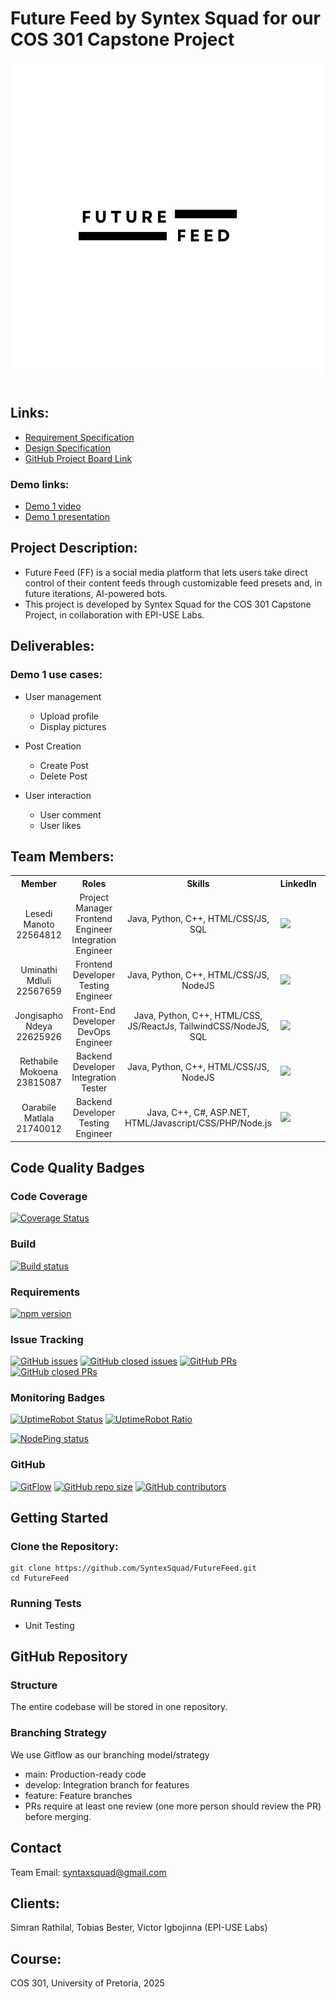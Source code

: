# Future Feed by Syntex Squad for our COS 301 Capstone Project

<div class="display: flex; justify-content: center; align-items: center;">
<img src="Documentation/Logos/Future Feed Main Logo.png" alt="Logo" width="500"/>
</div>
<br>

## Links:
 - <a href="Documentation/Specification/Requirement Specification.md">Requirement Specification</a>
 - <a href="Documentation/Specification/Design Specification.md">Design Specification</a>
 - <a href="https://github.com/orgs/COS301-SE-2025/projects/125/views/1"> GitHub Project Board Link</a>

### Demo links:
 - <a href="https://drive.google.com/uc?id=1U68PozQtl9v3ZFldNBVAkvNygU09yDlu&export=download"> Demo 1 video </a>
 - <a href="https://docs.google.com/presentation/d/1WR348H6W3zR0sJQGFtURWZBOQn1MhI0D/edit?usp=sharing&ouid=116757895640693664974&rtpof=true&sd=true"> Demo 1 presentation </a>

## Project Description:
 - Future Feed (FF) is a social media platform that lets users take direct control of their content feeds through customizable feed presets and, in future iterations, AI-powered bots.
 - This project is developed by Syntex Squad for the COS 301 Capstone Project, in collaboration with EPI-USE Labs.

## Deliverables:
### Demo 1 use cases:
 - User management
	* Upload profile
	* Display pictures

 - Post Creation
 	* Create Post
 	* Delete Post

 - User interaction
	* User comment
	* User likes

## Team Members:
<table>
    <tr><th>Member</th><th>Roles</th><th>Skills</th><th>LinkedIn</th><th>Github</th></th></tr>
    <tr>
    	<td align="center">
			Lesedi Manoto
			<br> 
			22564812
			<br>
	  	</td>
	  	<td align="center">
			Project Manager 
			<br>
			Frontend Engineer
			<br>
			Integration Engineer
	  	</td>
	    	<td align="center">
			Java, Python, C++, HTML/CSS/JS, SQL
	  	</td>
	  	<td>
			<a href="https://www.linkedin.com/in/lesedimanoto"> 
				<img src="https://custom-icon-badges.demolab.com/badge/LinkedIn-0A66C2?logo=linkedin-white&logoColor=fff">
			</a>
	  	</td>
	    	<td>
			<a href="https://github.com/notthestarsign">
				<img src="https://img.shields.io/badge/-GitHub-181717?logo=github&logoColor=white">
			</a>
		</td>
	</tr>
    <tr>
    	<td align="center">
		 	Uminathi Mdluli
			<br> 
			22567659
			<br>
	  	</td>
	  	<td align="center">
			Frontend Developer 
			<br>
			Testing Engineer
	  	</td>
	    	<td align="center">
			Java, Python, C++, HTML/CSS/JS, NodeJS
	  	</td>
	  	<td>
			<a href="https://za.linkedin.com/in/uminathi-mdluli-14b910340"> 
				<img src="https://custom-icon-badges.demolab.com/badge/LinkedIn-0A66C2?logo=linkedin-white&logoColor=fff">
			</a>
	  	</td>
	    	<td>
			<a href="https://github.com/chuck776">
				<img src="https://img.shields.io/badge/-GitHub-181717?logo=github&logoColor=white">
			</a>
		</td>
	</tr>
    <tr>
    	<td align="center">
		 	Jongisapho Ndeya
			<br> 
			22625926
			<br>
	  	</td>
	  	<td align="center">
			Front-End 
			<br>
			Developer 
			<br>
			DevOps Engineer
	  	</td>
	    	<td align="center">
			Java, Python, C++, HTML/CSS, JS/ReactJs, TailwindCSS/NodeJS, SQL
	  	</td>
	  	<td>
			<a href="http://www.linkedin.com/in/jongisapho-ndeya-101676253"> 
				<img src="https://custom-icon-badges.demolab.com/badge/LinkedIn-0A66C2?logo=linkedin-white&logoColor=fff">
			</a>
	  	</td>
	    	<td>
			<a href="https://github.com/jongisapho">
				<img src="https://img.shields.io/badge/-GitHub-181717?logo=github&logoColor=white">
			</a>
		</td>
	</tr>
    <tr>
    	<td align="center">
		 	Rethabile Mokoena
			<br> 
			23815087
			<br>
	  	</td>
	  	<td align="center">
			Backend Developer
			<br>
			Integration Tester
	  	</td>
	    	<td align="center">
			Java, Python, C++, HTML/CSS/JS, NodeJS
	  	</td>
	  	<td>
			<a href="https://www.linkedin.com/in/rethabile-mokoena/"> 
				<img src="https://custom-icon-badges.demolab.com/badge/LinkedIn-0A66C2?logo=linkedin-white&logoColor=fff">
			</a>
	  	</td>
	    	<td>
			<a href="https://github.com/RethaMokoena">
				<img src="https://img.shields.io/badge/-GitHub-181717?logo=github&logoColor=white">
			</a>
		</td>
	</tr>
    <tr>
    	<td align="center">
		 	Oarabile Matlala
			<br> 
			21740012
			<br>
	  	</td>
	  	<td align="center">
			Backend Developer 
			<br>
			Testing Engineer
	  	</td>
	    	<td align="center">
			Java, C++, C#, ASP.NET, HTML/Javascript/CSS/PHP/Node.js
	  	</td>
	  	<td>
			<a href="www.linkedin.com/in/oarabile-matlala-849627341"> 
				<img src="https://custom-icon-badges.demolab.com/badge/LinkedIn-0A66C2?logo=linkedin-white&logoColor=fff">
			</a>
	  	</td>
	    	<td>
			<a href="https://github.com/u21740012">
				<img src="https://img.shields.io/badge/-GitHub-181717?logo=github&logoColor=white">
			</a>
		</td>
	</tr>
</table>

## Code Quality Badges
### Code Coverage
[![Coverage Status](https://coveralls.io/repos/github/COS301-SE-2025/Future-Feed/badge.svg?branch=main)](https://coveralls.io/github/COS301-SE-2025/Future-Feed?branch=main)

### Build
[![Build status](https://ci.appveyor.com/api/projects/status/yourappveyorid?svg=true)](https://ci.appveyor.com/project/yourorg/yourrepo)

### Requirements
[![npm version](https://img.shields.io/npm/v/yourpackage)](https://www.npmjs.com/package/yourpackage)

### Issue Tracking
[![GitHub issues](https://img.shields.io/github/issues/COS301-SE-2025/Future-Feed)](https://github.com/COS301-SE-2025/Future-Feed/issues)
[![GitHub closed issues](https://img.shields.io/github/issues-closed/COS301-SE-2025/Future-Feed)](https://github.com/COS301-SE-2025/Future-Feed/issues?q=is%3Aissue+is%3Aclosed)
[![GitHub PRs](https://img.shields.io/github/issues-pr/COS301-SE-2025/Future-Feed)](https://github.com/COS301-SE-2025/Future-Feed/pulls)
[![GitHub closed PRs](https://img.shields.io/github/issues-pr-closed/COS301-SE-2025/Future-Feed)](https://github.com/COS301-SE-2025/Future-Feed/pulls?q=is%3Apr+is%3Aclosed)

### Monitoring Badges
[![UptimeRobot Status](https://img.shields.io/uptimerobot/status/m781149956-bcd2f7c1b31b3d2eab26fe30)](https://stats.uptimerobot.com/mG7Px2CY4k)
[![UptimeRobot Ratio](https://img.shields.io/uptimerobot/ratio/m781149956-bcd2f7c1b31b3d2eab26fe30)](https://stats.uptimerobot.com/mG7Px2CY4k)

[![NodePing status](https://img.shields.io/nodeping/status/201205050153W2Q4C-0J2HSIRF)](https://nodeping.com/reports/checks/201205050153W2Q4C-0J2HSIRF)


### GitHub
[![GitFlow](https://img.shields.io/badge/Branching%20Strategy-GitFlow-blue)](https://nvie.com/posts/a-successful-git-branching-model/)
[![GitHub repo size](https://img.shields.io/github/repo-size/COS301-SE-2025/Future-Feed)]([https://github.com/yourorg/yourrepo](https://github.com/COS301-SE-2025/Future-Feed/edit/main/README.md))
[![GitHub contributors](https://img.shields.io/github/contributors/COS301-SE-2025/Future-Feed)](https://github.com/yourorg/yourrepo/graphs/contributors)


## Getting Started

### Clone the Repository:
```
git clone https://github.com/SyntexSquad/FutureFeed.git
cd FutureFeed
```

### Running Tests
 - Unit Testing

## GitHub Repository
### Structure
The entire codebase will be stored in one repository. 

### Branching Strategy
We use Gitflow as our branching model/strategy
 - main: Production-ready code
 - develop: Integration branch for features
 - feature: Feature branches
 - PRs require at least one review (one more person should review the PR) before merging.

## Contact
Team Email: syntaxsquad@gmail.com

## Clients: 
Simran Rathilal, Tobias Bester, Victor Igbojinna (EPI-USE Labs)

## Course: 
COS 301, University of Pretoria, 2025
